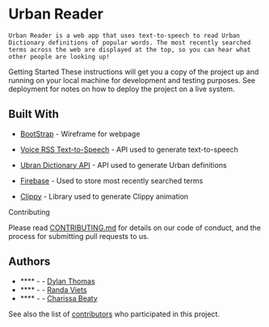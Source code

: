 # Urban Reader
    
    Urban Reader is a web app that uses text-to-speech to read Urban Dictionary definitions of popular words. The most recently searched terms across the web are displayed at the top, so you can hear what other people are looking up!

Getting Started
These instructions will get you a copy of the project up and running on your local machine for development and testing purposes. See deployment for notes on how to deploy the project on a live system.


## Built With

* [BootStrap](https://getbootstrap.com/) - Wireframe for webpage
* [Voice RSS Text-to-Speech](https://rapidapi.com/voicerss/api/text-to-speech-1) - API used to generate text-to-speech
* [Ubran Dictionary API](https://rapidapi.com/community/api/urban-dictionary) - API used to generate Urban definitions
* [Firebase](https://firebase.google.com/) - Used to store most recently searched terms

* [Clippy](https://codepen.io/kunukn/pen/LNgrYa) - Library used to generate Clippy animation

Contributing

Please read [CONTRIBUTING.md](https://gist.github.com/PurpleBooth/b24679402957c63ec426) for details on our code of conduct, and the process for submitting pull requests to us.

## Authors

* **** -  - [Dylan Thomas](https://github.com/thomasdylan)
* **** -  - [Randa Viets](https://github.com/PurpleBooth)
* **** -  - [Charissa Beaty](https://github.com/PurpleBooth)

See also the list of [contributors](https://github.com/your/project/contributors) who participated in this project.



